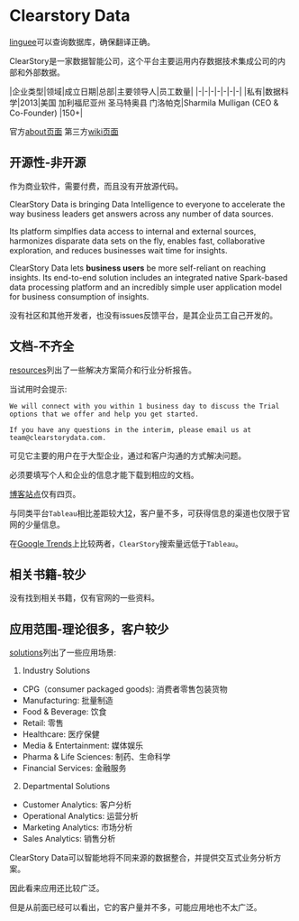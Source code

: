 # Clearstory Data

[linguee](https://cn.linguee.com)可以查询数据库，确保翻译正确。

ClearStory是一家数据智能公司，这个平台主要运用内存数据技术集成公司的内部和外部数据。

|企业类型|领域|成立日期|总部|主要领导人|员工数量|
|-|-|-|-|-|-|-|
|私有|数据科学|2013|美国 加利福尼亚州 圣马特奥县 门洛帕克|Sharmila Mulligan (CEO & Co-Founder) |150+|

官方[about页面](https://www.clearstorydata.com/about/)
第三方[wiki页面](https://verify.wiki/wiki/Clearstory_Data)

## 开源性-非开源

作为商业软件，需要付费，而且没有开放源代码。

ClearStory Data is bringing Data Intelligence to everyone to accelerate the way business leaders get answers across any number of data sources. 

Its platform simplfies data access to internal and external sources, harmonizes disparate data sets on the fly, enables fast, collaborative exploration, and reduces businesses wait time for insights. 

ClearStory Data lets __business users__ be more self-reliant on reaching insights. Its end-to-end solution includes an integrated native Spark-based data processing platform and an incredibly simple user application model for business consumption of insights.

没有社区和其他开发者，也没有issues反馈平台，是其企业员工自己开发的。

## 文档-不齐全

[resources](https://www.clearstorydata.com/resources/)列出了一些解决方案简介和行业分析报告。

当试用时会提示: 

    We will connect with you within 1 business day to discuss the Trial options that we offer and help you get started. 

    If you have any questions in the interim, please email us at team@clearstorydata.com.

可见它主要的用户在于大型企业，通过和客户沟通的方式解决问题。

必须要填写个人和企业的信息才能下载到相应的文档。

[博客站点](https://www.clearstorydata.com/blog/)仅有四页。


与同类平台`Tableau`相比差距较大[1](https://www.itcentralstation.com/products/comparisons/clearstory-data_vs_tableau)[2](https://www.gartner.com/reviews/market/business-intelligence-analytics-platforms/compare/clearstory-data-vs-tableau)，客户量不多，可获得信息的渠道也仅限于官网的少量信息。

在[Google Trends](https://trends.google.com/trends/explore?date=all&q=clearstory%20data,tableau)上比较两者，`ClearStory`搜索量远低于`Tableau`。

## 相关书籍-较少

没有找到相关书籍，仅有官网的一些资料。

## 应用范围-理论很多，客户较少

[solutions](https://www.clearstorydata.com/solutions/)列出了一些应用场景:

1. Industry Solutions
+ CPG（consumer packaged goods): 消费者零售包装货物
+ Manufacturing: 批量制造
+ Food & Beverage: 饮食
+ Retail: 零售 
+ Healthcare: 医疗保健
+ Media & Entertainment: 媒体娱乐
+ Pharma & Life Sciences: 制药、生命科学
+ Financial Services: 金融服务

2. Departmental Solutions
+ Customer Analytics: 客户分析
+ Operational Analytics: 运营分析
+ Marketing Analytics: 市场分析
+ Sales Analytics: 销售分析

ClearStory Data可以智能地将不同来源的数据整合，并提供交互式业务分析方案。

因此看来应用还比较广泛。

但是从前面已经可以看出，它的客户量并不多，可能应用地也不太广泛。



